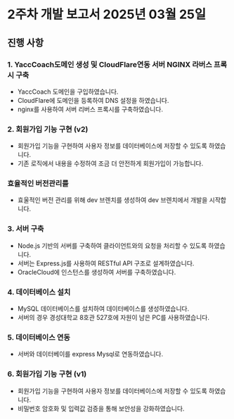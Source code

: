 # 2주차 개발 보고서 2025년 03월 25일

## 진행 사항

### 1. YaccCoach도메인 생성 및 CloudFlare연동 서버 NGINX 라버스 프록시 구축
- YaccCoach 도메인을 구입하였습니다.
- CloudFlare에 도메인을 등록하여 DNS 설정을 하였습니다.
- nginx를 사용하여 서버 리버스 프록시를 구축하였습니다. 

### 2. 회원가입 기능 구현 (v2)
- 회원가입 기능을 구현하여 사용자 정보를 데이터베이스에 저장할 수 있도록 하였습니다.
- 기존 로직에서 내용을 수정하여 조금 더 안전하게 회원가입이 가능합니다.

### 효율적인 버전관리를 
- 효울적인 버전 관리를 위해 dev 브렌치를 생성하여 dev 브렌치에서 개발을 시작합니다.











### 3. 서버 구축
- Node.js 기반의 서버를 구축하여 클라이언트와의 요청을 처리할 수 있도록 하였습니다.
- 서버는 Express.js를 사용하여 RESTful API 구조로 설계하였습니다.
- OracleCloud에 인스턴스를 생성하여 서버를 구축하였습니다.

### 4. 데이터베이스 설치
- MySQL 데이터베이스를 설치하여 데이터베이스를 생성하였습니다.
- 서버의 경우 경성대학교 8호관 527호에 자원이 남은 PC를 사용하였습니다.

### 5. 데이터베이스 연동
- 서버와 데이터베이를 express Mysql로 연동하였습니다.

### 6. 회원가입 기능 구현 (v1)
- 회원가입 기능을 구현하여 사용자 정보를 데이터베이스에 저장할 수 있도록 하였습니다.
- 비밀번호 암호화 및 입력값 검증을 통해 보안성을 강화하였습니다.
